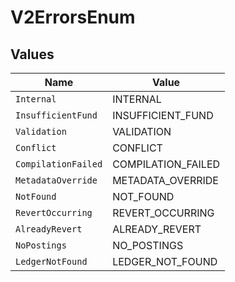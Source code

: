 # V2ErrorsEnum


## Values

| Name                | Value               |
| ------------------- | ------------------- |
| `Internal`          | INTERNAL            |
| `InsufficientFund`  | INSUFFICIENT_FUND   |
| `Validation`        | VALIDATION          |
| `Conflict`          | CONFLICT            |
| `CompilationFailed` | COMPILATION_FAILED  |
| `MetadataOverride`  | METADATA_OVERRIDE   |
| `NotFound`          | NOT_FOUND           |
| `RevertOccurring`   | REVERT_OCCURRING    |
| `AlreadyRevert`     | ALREADY_REVERT      |
| `NoPostings`        | NO_POSTINGS         |
| `LedgerNotFound`    | LEDGER_NOT_FOUND    |
